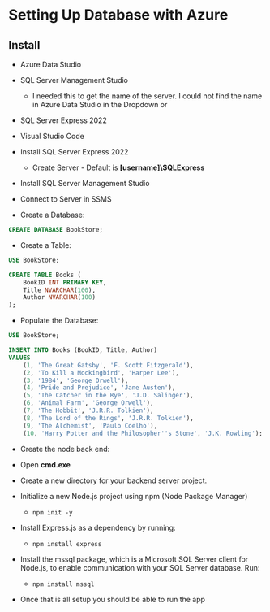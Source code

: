 # Setting Up Database with Azure

## Install

- Azure Data Studio
- SQL Server Management Studio
    - I needed this to get the name of the server.  I could not find the name in Azure Data Studio in the Dropdown or 
- SQL Server Express 2022
- Visual Studio Code



- Install SQL Server Express 2022
    - Create Server - Default is **[username]\SQLExpress**
- Install SQL Server Management Studio
- Connect to Server in SSMS
- Create a Database:
```sql
CREATE DATABASE BookStore;
```

- Create a Table:
```sql
USE BookStore;

CREATE TABLE Books (
    BookID INT PRIMARY KEY,
    Title NVARCHAR(100),
    Author NVARCHAR(100)
);
```

- Populate the Database:
```sql
USE BookStore;

INSERT INTO Books (BookID, Title, Author)
VALUES
    (1, 'The Great Gatsby', 'F. Scott Fitzgerald'),
    (2, 'To Kill a Mockingbird', 'Harper Lee'),
    (3, '1984', 'George Orwell'),
    (4, 'Pride and Prejudice', 'Jane Austen'),
    (5, 'The Catcher in the Rye', 'J.D. Salinger'),
    (6, 'Animal Farm', 'George Orwell'),
    (7, 'The Hobbit', 'J.R.R. Tolkien'),
    (8, 'The Lord of the Rings', 'J.R.R. Tolkien'),
    (9, 'The Alchemist', 'Paulo Coelho'),
    (10, 'Harry Potter and the Philosopher''s Stone', 'J.K. Rowling');
```


- Create the node back end:

- Open **cmd.exe**

- Create a new directory for your backend server project.

- Initialize a new Node.js project using npm (Node Package Manager)
    - `npm init -y`

- Install Express.js as a dependency by running:
    - `npm install express`

- Install the mssql package, which is a Microsoft SQL Server client for Node.js, to enable communication with your SQL Server database. Run:
    - `npm install mssql`


- Once that is all setup you should be able to run the app
